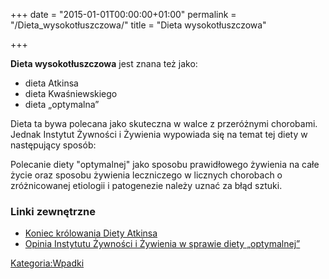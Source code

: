 +++
date = "2015-01-01T00:00:00+01:00"
permalink = "/Dieta_wysokotłuszczowa/"
title = "Dieta wysokotłuszczowa"

+++

**Dieta wysokotłuszczowa** jest znana też jako:

-   dieta Atkinsa
-   dieta Kwaśniewskiego
-   dieta „optymalna”

Dieta ta bywa polecana jako skuteczna w walce z przeróżnymi chorobami. Jednak Instytut Żywności i Żywienia wypowiada się na temat tej diety w następujący sposób:


Polecanie diety "optymalnej" jako sposobu prawidłowego żywienia na całe życie oraz sposobu żywienia leczniczego w licznych chorobach o zróżnicowanej etiologii i patogenezie należy uznać za błąd sztuki.

### Linki zewnętrzne

-   [Koniec królowania Diety Atkinsa](http://www.izz.waw.pl/wwzz/eufic_art_50.html)
-   [Opinia Instytutu Żywności i Żywienia w sprawie diety „optymalnej”](http://www.izz.waw.pl/wwzz/opinie-13.html)

[Kategoria:Wpadki](/atopedia/Kategoria:Wpadki "wikilink")